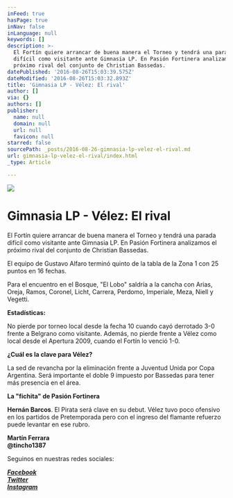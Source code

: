 ```yaml
---
inFeed: true
hasPage: true
inNav: false
inLanguage: null
keywords: []
description: >-
  El Fortín quiere arrancar de buena manera el Torneo y tendrá una parada
  difícil como visitante ante Gimnasia LP. En Pasión Fortinera analizamos el
  próximo rival del conjunto de Christian Bassedas.
datePublished: '2016-08-26T15:03:39.575Z'
dateModified: '2016-08-26T15:03:32.893Z'
title: 'Gimnasia LP - Vélez: El rival'
author: []
via: {}
authors: []
publisher:
  name: null
  domain: null
  url: null
  favicon: null
starred: false
sourcePath: _posts/2016-08-26-gimnasia-lp-velez-el-rival.md
url: gimnasia-lp-velez-el-rival/index.html
_type: Article

---
```

![](https://the-grid-user-content.s3-us-west-2.amazonaws.com/b84b9200-e2a3-41c3-bd3c-18e89ee93d7c.jpg)

# Gimnasia LP - Vélez: El rival

El Fortín quiere arrancar de buena manera el Torneo y tendrá una parada difícil como visitante ante Gimnasia LP. En Pasión Fortinera analizamos el próximo rival del conjunto de Christian Bassedas.

El equipo de Gustavo Alfaro terminó quinto de la tabla de la Zona 1 con 25 puntos en 16 fechas.

Para el encuentro en el Bosque, "El Lobo" saldría a la cancha con Arias, Oreja, Ramos, Coronel, Licht, Carrera, Perdomo, Imperiale, Meza, Niell y Vegetti.

**Estadísticas:**

No pierde por torneo local desde la fecha 10 cuando cayó derrotado 3-0 frente a Belgrano como visitante. Además, no pierde frente a Vélez como local desde el Apertura 2009, cuando el Fortín lo venció 1-0\.

**¿Cuál es la clave para Vélez?**

La sed de revancha por la eliminación frente a Juventud Unida por Copa Argentina. Será importante el doble 9 impuesto por Bassedas para tener más presencia en el área.

**La "fichita" de Pasión Fortinera**

**Hernán Barcos**. El Pirata será clave en su debut. Vélez tuvo poco ofensivo en los partidos de Pretemporada pero con el ingreso del flamante refuerzo puede levantar en ese rubro.

**Martín Ferrara**  
**@tincho1387**

Seguinos en nuestras redes sociales:

_**[Facebook][0]**_  
_**[Twitter][1]**_  
_**[Instagram][2]**_

[0]: https://www.facebook.com/pasionfortineraoficial/
[1]: https://twitter.com/PasionFortinera
[2]: https://www.instagram.com/pasionfortinera/
